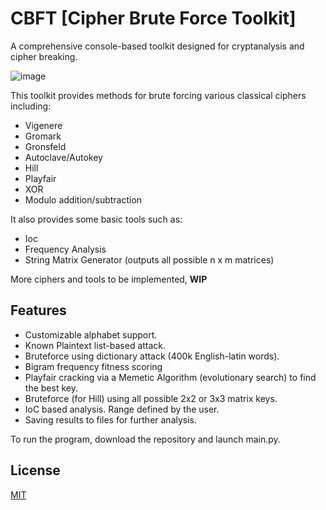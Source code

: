 # CBFT [Cipher Brute Force Toolkit]

A comprehensive console-based toolkit designed for cryptanalysis and cipher breaking.

![image](https://github.com/user-attachments/assets/27209098-d9f5-44da-b79d-671123d2d418)

This toolkit provides methods for brute forcing various classical ciphers including:
- Vigenere
- Gromark
- Gronsfeld
- Autoclave/Autokey
- Hill
- Playfair
- XOR
- Modulo addition/subtraction

It also provides some basic tools such as:
- Ioc
- Frequency Analysis
- String Matrix Generator (outputs all possible n x m matrices)

More ciphers and tools to be implemented, **WIP**

## Features

- Customizable alphabet support.
- Known Plaintext list-based attack.
- Bruteforce using dictionary attack (400k English-latin words).
- Bigram frequency fitness scoring
- Playfair cracking via a Memetic Algorithm (evolutionary search) to find the best key.
- Bruteforce (for Hill) using all possible 2x2 or 3x3 matrix keys.
- IoC based analysis. Range defined by the user.
- Saving results to files for further analysis.

To run the program, download the repository and launch main.py.

## License

[MIT](https://choosealicense.com/licenses/mit/)
